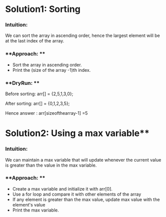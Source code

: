 # Solution1: Sorting

### **Intuition:**

We can sort the array in ascending order, hence the largest element will be at the last index of the array. 

### **Approach: **

-   Sort the array in ascending order.
-   Print the (size of the array -1)th index.

### **DryRun: **

Before sorting: arr[] = {2,5,1,3,0};

After sorting: arr[] = {0,1,2,3,5};

Hence answer : arr[sizeofthearray-1] =5


# Solution2: Using a max variable**

### **Intuition:**

We can maintain a max variable that will update whenever the current value is greater than the value in the max variable.

### **Approach: **

-   Create a max variable and initialize it with arr[0].
-   Use a for loop and compare it with other elements of the array
-   If any element is greater than the max value, update max value with the element's value
-   Print the max variable.